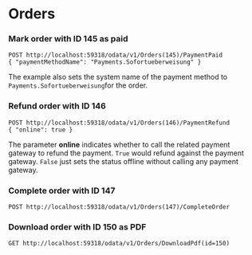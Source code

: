 # Orders

### **Mark order with ID 145 as paid**

```
POST http://localhost:59318/odata/v1/Orders(145)/PaymentPaid
{ "paymentMethodName": "Payments.Sofortueberweisung" }
```

The example also sets the system name of the payment method to `Payments.Sofortueberweisung`for the order.

### Refund order with ID 146

```
POST http://localhost:59318/odata/v1/Orders(146)/PaymentRefund
{ "online": true }
```

The parameter **online** indicates whether to call the related payment gateway to refund the payment. `True` would refund against the payment gateway. `False` just sets the status offline without calling any payment gateway.

### Complete order with ID 147

```
POST http://localhost:59318/odata/v1/Orders(147)/CompleteOrder
```

### Download order with ID 150 as PDF

```
GET http://localhost:59318/odata/v1/Orders/DownloadPdf(id=150)
```
